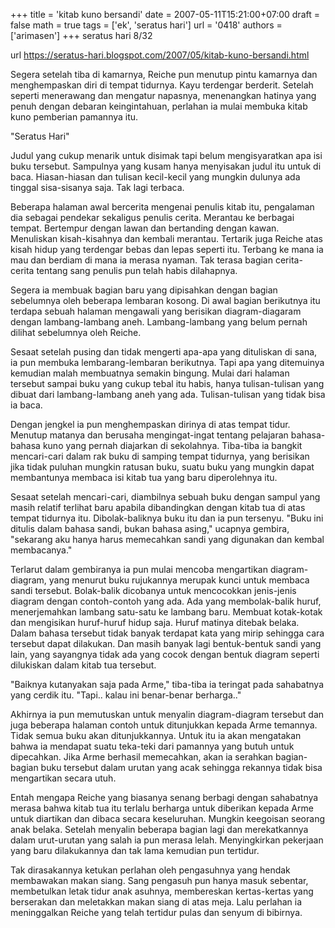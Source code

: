 +++
title = 'kitab kuno bersandi'
date = 2007-05-11T15:21:00+07:00
draft = false
math = true
tags = ['ek', 'seratus hari']
url = '0418'
authors = ['arimasen']
+++
seratus hari 8/32 <!--more-->

url https://seratus-hari.blogspot.com/2007/05/kitab-kuno-bersandi.html

Segera setelah tiba di kamarnya, Reiche pun menutup pintu kamarnya dan menghempaskan diri di tempat tidurnya. Kayu terdengar berderit. Setelah seperti menerawang dan mengatur napasnya, menenangkan hatinya yang penuh dengan debaran keingintahuan, perlahan ia mulai membuka kitab kuno pemberian pamannya itu.

"Seratus Hari"

Judul yang cukup menarik untuk disimak tapi belum mengisyaratkan apa isi buku tersebut. Sampulnya yang kusam hanya menyisakan judul itu untuk di baca. Hiasan-hiasan dan tulisan kecil-kecil yang mungkin dulunya ada tinggal sisa-sisanya saja. Tak lagi terbaca.

Beberapa halaman awal bercerita mengenai penulis kitab itu, pengalaman dia sebagai pendekar sekaligus penulis cerita. Merantau ke berbagai tempat. Bertempur dengan lawan dan bertanding dengan kawan. Menuliskan kisah-kisahnya dan kembali merantau. Tertarik juga Reiche atas kisah hidup yang terdengar bebas dan lepas seperti itu. Terbang ke mana ia mau dan berdiam di mana ia merasa nyaman. Tak terasa bagian cerita-cerita tentang sang penulis pun telah habis dilahapnya.

Segera ia membuak bagian baru yang dipisahkan dengan bagian sebelumnya oleh beberapa lembaran kosong. Di awal bagian berikutnya itu terdapa sebuah halaman mengawali yang berisikan diagram-diagaram dengan lambang-lambang aneh. Lambang-lambang yang belum pernah dilihat sebelumnya oleh Reiche.

Sesaat setelah pusing dan tidak mengerti apa-apa yang dituliskan di sana, ia pun membuka lembarang-lembaran berikutnya. Tapi apa yang ditemuinya kemudian malah membuatnya semakin bingung. Mulai dari halaman tersebut sampai buku yang cukup tebal itu habis, hanya tulisan-tulisan yang dibuat dari lambang-lambang aneh yang ada. Tulisan-tulisan yang tidak bisa ia baca.

Dengan jengkel ia pun menghempaskan dirinya di atas tempat tidur. Menutup matanya dan berusaha mengingat-ingat tentang pelajaran bahasa-bahasa kuno yang pernah diajarkan di sekolahnya. Tiba-tiba ia bangkit mencari-cari dalam rak buku di samping tempat tidurnya, yang berisikan jika tidak puluhan mungkin ratusan buku, suatu buku yang mungkin dapat membantunya membaca isi kitab tua yang baru diperolehnya itu.

Sesaat setelah mencari-cari, diambilnya sebuah buku dengan sampul yang masih relatif terlihat baru apabila dibandingkan dengan kitab tua di atas tempat tidurnya itu. Dibolak-baliknya buku itu dan ia pun tersenyu. "Buku ini ditulis dalam bahasa sandi, bukan bahasa asing," ucapnya gembira, "sekarang aku hanya harus memecahkan sandi yang digunakan dan kembal membacanya."

Terlarut dalam gembiranya ia pun mulai mencoba mengartikan diagram-diagram, yang menurut buku rujukannya merupak kunci untuk membaca sandi tersebut. Bolak-balik dicobanya untuk mencocokkan jenis-jenis diagram dengan contoh-contoh yang ada. Ada yang membolak-balik huruf, menerjemahkan lambang satu-satu ke lambang baru. Membuat kotak-kotak dan mengisikan huruf-huruf hidup saja. Huruf matinya ditebak belaka. Dalam bahasa tersebut tidak banyak terdapat kata yang mirip sehingga cara tersebut dapat dilakukan. Dan masih banyak lagi bentuk-bentuk sandi yang lain, yang sayangnya tidak ada yang cocok dengan bentuk diagram seperti dilukiskan dalam kitab tua tersebut.

"Baiknya kutanyakan saja pada Arme," tiba-tiba ia teringat pada sahabatnya yang cerdik itu. "Tapi.. kalau ini benar-benar berharga.."

Akhirnya ia pun memutuskan untuk menyalin diagram-diagram tersebut dan juga beberapa halaman contoh untuk ditunjukkan kepada Arme temannya. Tidak semua buku akan ditunjukkannya. Untuk itu ia akan mengatakan bahwa ia mendapat suatu teka-teki dari pamannya yang butuh untuk dipecahkan. Jika Arme berhasil memecahkan, akan ia serahkan bagian-bagian buku tersebut dalam urutan yang acak sehingga rekannya tidak bisa mengartikan secara utuh.

Entah mengapa Reiche yang biasanya senang berbagi dengan sahabatnya merasa bahwa kitab tua itu terlalu berharga untuk diberikan kepada Arme untuk diartikan dan dibaca secara keseluruhan. Mungkin keegoisan seorang anak belaka. Setelah menyalin beberapa bagian lagi dan merekatkannya dalam urut-urutan yang salah ia pun merasa lelah. Menyingkirkan pekerjaan yang baru dilakukannya dan tak lama kemudian pun tertidur.

Tak dirasakannya ketukan perlahan oleh pengasuhnya yang hendak membawakan makan siang. Sang pengasuh pun hanya masuk sebentar, membetulkan letak tidur anak asuhnya, membereskan kertas-kertas yang berserakan dan meletakkan makan siang di atas meja. Lalu perlahan ia meninggalkan Reiche yang telah tertidur pulas dan senyum di bibirnya.
